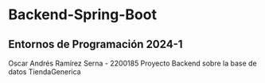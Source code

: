 # Backend-Spring-Boot
## Entornos de Programación 2024-1
Oscar Andrés Ramírez Serna - 2200185
Proyecto Backend sobre la base de datos TiendaGenerica
